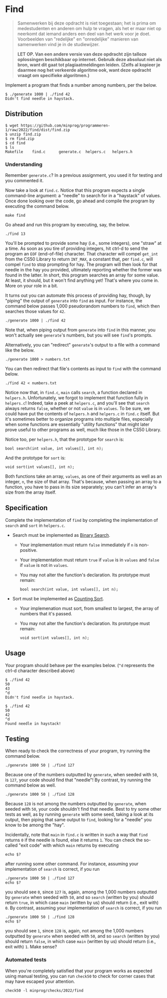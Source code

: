 # Find

> Samenwerken bij deze opdracht is niet toegestaan; het is prima om medestudenten en anderen om hulp te vragen, als het er maar niet op neerkomt dat iemand anders een deel van het werk voor je doet. Voorbeelden van "redelijke" en "onredelijke" manieren van samenwerken vind je in de studiewijzer.
>
> **LET OP. Van een andere versie van deze opdracht zijn talloze oplossingen beschikbaar op internet. Gebruik deze absoluut niet als bron, want dit gaat tot plagiaatmeldingen leiden. (Zelfs al kopieer je daarmee nog het verkeerde algoritme ook, want deze opdracht vraagt om specifieke algoritmen.)**

Implement a program that finds a number among numbers, per the below.

    $ ./generate 1000 | ./find 42
    Didn't find needle in haystack.

## Distribution

    $ wget https://github.com/minprog/programmeren-1/raw/2022/find/dist/find.zip
    $ unzip find.zip
    $ rm find.zip
    $ cd find
    $ ls
    Makefile    find.c      generate.c  helpers.c   helpers.h

### Understanding

Remember `generate.c`? In a previous assignment, you used it for testing and you commented it.

Now take a look at `find.c`. Notice that this program expects a single command-line argument: a "needle" to search for in a "haystack" of values. Once done looking over the code, go ahead and compile the program by executing the command below.

    make find

Go ahead and run this program by executing, say, the below.

    ./find 13

You'll be prompted to provide some hay (i.e., some integers), one "straw" at a time. As soon as you tire of providing integers, hit ctrl-d to send the program an `EOF` (end-of-file) character. That character will compel `get_int` from the CS50 Library to return `INT_MAX`, a constant that, per `find.c`, will compel `find` to stop prompting for hay. The program will then look for that needle in the hay you provided, ultimately reporting whether the former was found in the latter. In short, this program searches an array for some value. At least, it should, but it won't find anything yet! That's where you come in. More on your role in a bit.

It turns out you can automate this process of providing hay, though, by "piping" the output of `generate` into `find` as input. For instance, the command below passes 1,000 pseudorandom numbers to `find`, which then searches those values for `42`.

    ./generate 1000 | ./find 42

Note that, when piping output from `generate` into `find` in this manner, you won't actually see `generate`'s numbers, but you will see `find`'s prompts.

Alternatively, you can "redirect" `generate`'s output to a file with a command like the below.

    ./generate 1000 > numbers.txt

You can then redirect that file's contents as input to `find` with the command below.

    ./find 42 < numbers.txt

Notice now that, in `find.c`, `main` calls `search`, a function declared in `helpers.h`. Unfortunately, we forgot to implement that function fully in `helpers.c`! Indeed, take a peek at `helpers.c`, and you'll see that `search` always returns `false`, whether or not `value` is in `values`. To be sure, we could have put the contents of `helpers.h` and `helpers.c` in `find.c` itself. But it's sometimes better to organize programs into multiple files, especially when some functions are essentially "utility functions" that might later prove useful to other programs as well, much like those in the CS50 Library.

Notice too, per `helpers.h`, that the prototype for `search` is:

    bool search(int value, int values[], int n);

And the prototype for `sort` is:

    void sort(int values[], int n);

Both functions take an array, `values`, as one of their arguments as well as an integer, `n`, the size of that array. That's because, when passing an array to a function, you have to pass in its size separately; you can't infer an array's size from the array itself.

## Specification

Complete the implementation of `find` by completing the implementation of `search` and `sort` in `helpers.c`.

- Search must be implemented as [Binary Search](https://www.youtube.com/watch?v=T98PIp4omUA).

  - Your implementation must return `false` immediately if `n` is non-positive.

  - Your implementation must return `true` if `value` is in `values` and `false` if `value` is not in `values`.

  - You may not alter the function's declaration. Its prototype must remain:

        bool search(int value, int values[], int n);

- Sort must be implemented as [Counting Sort](https://en.wikipedia.org/wiki/Counting_sort).

  - Your implemenation must sort, from smallest to largest, the array of numbers that it's passed.

  - You may not alter the function's declaration. Its prototype must remain:

        void sort(int values[], int n);

## Usage

Your program should behave per the examples below. (`^d` represents the ctrl-d character described above)

    $ ./find 42
    50
    43
    ^d
    Didn't find needle in haystack.

    $ ./find 42
    50
    42
    ^d
    Found needle in haystack!

## Testing

When ready to check the correctness of your program, try running the command below.

    ./generate 1000 50 | ./find 127

Because one of the numbers outputted by `generate`, when seeded with `50`, is `127`, your code should find that "needle"! By contrast, try running the command below as well.

    ./generate 1000 50 | ./find 128

Because `128` is not among the numbers outputted by `generate`, when seeded with `50`, your code shouldn't find that needle. Best to try some other tests as well, as by running `generate` with some seed, taking a look at its output, then piping that same output to `find`, looking for a "needle" you know to be among the "hay".

Incidentally, note that `main` in `find.c` is written in such a way that `find` returns `0` if the needle is found, else it returns `1`. You can check the so-called "exit code" with which `main` returns by executing

    echo $?

after running some other command. For instance, assuming your implementation of `search` is correct, if you run

    ./generate 1000 50 | ./find 127
    echo $?

you should see `0`, since `127` is, again, among the 1,000 numbers outputted by `generate` when seeded with `50`, and so `search` (written by you) should return `true`, in which case `main` (written by us) should return (i.e., exit with) `0`. By contrast, assuming your implementation of `search` is correct, if you run

    ./generate 1000 50 | ./find 128
    echo $?

you should see `1`, since `128` is, again, not among the 1,000 numbers outputted by `generate` when seeded with `50`, and so `search` (written by you) should return `false`, in which case `main` (written by us) should return (i.e., exit with) `1`. Make sense?

### Automated tests

When you're completely satisfied that your program works as expected using manual testing, you can run `check50` to check for corner cases that may have escaped your attention.

    check50 -l minprog/checks/2022/find
